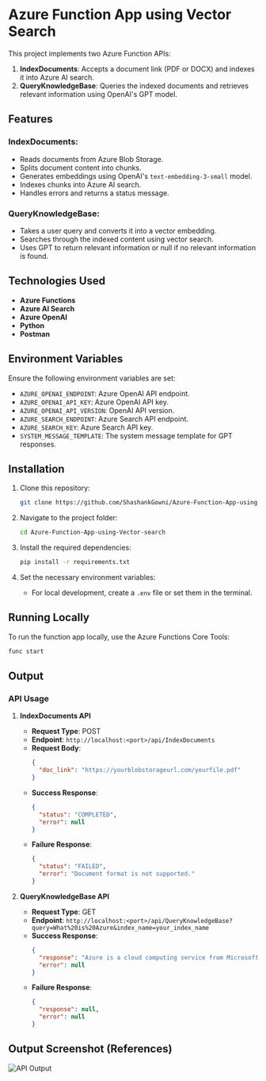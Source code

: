 # Azure Function App using Vector Search

This project implements two Azure Function APIs:

1. **IndexDocuments**: Accepts a document link (PDF or DOCX) and indexes it into Azure AI search.
2. **QueryKnowledgeBase**: Queries the indexed documents and retrieves relevant information using OpenAI's GPT model.

## Features

### **IndexDocuments**:
- Reads documents from Azure Blob Storage.
- Splits document content into chunks.
- Generates embeddings using OpenAI's `text-embedding-3-small` model.
- Indexes chunks into Azure AI search.
- Handles errors and returns a status message.

### **QueryKnowledgeBase**:
- Takes a user query and converts it into a vector embedding.
- Searches through the indexed content using vector search.
- Uses GPT to return relevant information or null if no relevant information is found.

## Technologies Used
- **Azure Functions**
- **Azure AI Search**
- **Azure OpenAI**
- **Python**
- **Postman**

## Environment Variables
Ensure the following environment variables are set:
- `AZURE_OPENAI_ENDPOINT`: Azure OpenAI API endpoint.
- `AZURE_OPENAI_API_KEY`: Azure OpenAI API key.
- `AZURE_OPENAI_API_VERSION`: OpenAI API version.
- `AZURE_SEARCH_ENDPOINT`: Azure Search API endpoint.
- `AZURE_SEARCH_KEY`: Azure Search API key.
- `SYSTEM_MESSAGE_TEMPLATE`: The system message template for GPT responses.

## Installation

1. Clone this repository:
    ```bash
    git clone https://github.com/ShashankGowni/Azure-Function-App-using-Vector-search
    ```

2. Navigate to the project folder:
    ```bash
    cd Azure-Function-App-using-Vector-search
    ```

3. Install the required dependencies:
    ```bash
    pip install -r requirements.txt
    ```

4. Set the necessary environment variables:
    - For local development, create a `.env` file or set them in the terminal.

## Running Locally
To run the function app locally, use the Azure Functions Core Tools:
```bash
func start
```

## Output
### **API Usage**

1. **IndexDocuments API**
   - **Request Type**: POST  
   - **Endpoint**: `http://localhost:<port>/api/IndexDocuments`
   - **Request Body**:
     ```json
     {
       "doc_link": "https://yourblobstorageurl.com/yourfile.pdf"
     }
     ```
   - **Success Response**:
     ```json
     {
       "status": "COMPLETED",
       "error": null
     }
     ```
   - **Failure Response**:
     ```json
     {
       "status": "FAILED",
       "error": "Document format is not supported."
     }
     ```

2. **QueryKnowledgeBase API**
   - **Request Type**: GET  
   - **Endpoint**: `http://localhost:<port>/api/QueryKnowledgeBase?query=What%20is%20Azure&index_name=your_index_name`
   - **Success Response**:
     ```json
     {
       "response": "Azure is a cloud computing service from Microsoft.",
       "error": null
     }
     ```
   - **Failure Response**:
     ```json
     {
       "response": null,
       "error": null
     }
     ```

## **Output Screenshot (References)**
![API Output](https://github.com/user-attachments/assets/7d25b9e0-a9d6-4a2e-971f-ba7b93730e68)
